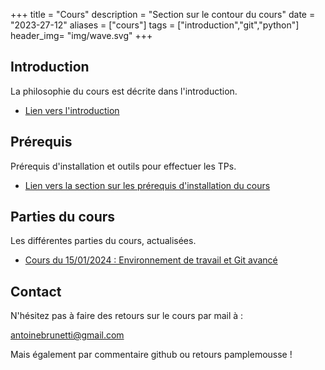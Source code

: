 +++
title = "Cours"
description = "Section sur le contour du cours"
date = "2023-27-12"
aliases = ["cours"]
tags = ["introduction","git","python"]
header_img= "img/wave.svg"
+++

## Introduction

La philosophie du cours est décrite dans l'introduction. 

- [Lien vers l'introduction](/cours/introduction)

## Prérequis

Prérequis d'installation et outils pour effectuer les TPs.

- [Lien vers la section sur les prérequis d'installation du cours](/cours/introduction)

## Parties du cours

Les différentes parties du cours, actualisées.
- [Cours du 15/01/2024 : Environnement de travail et Git avancé](/cours/git/git-local)

## Contact
N'hésitez pas à faire des retours sur le cours par mail à :

<a href="mailto:antoinebrunetti@gmail.com">antoinebrunetti@gmail.com</a>

Mais également par commentaire github ou retours pamplemousse !

